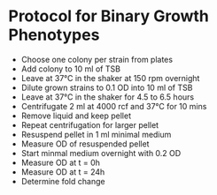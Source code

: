 # Protocol for Binary Growth Phenotypes

* Choose one colony per strain from plates
* Add colony to 10 ml of TSB
* Leave at 37°C in the shaker at 150 rpm overnight
* Dilute grown strains to 0.1 OD into 10 ml of TSB
* Leave at 37°C in the shaker for 4.5 to 6.5 hours
* Centrifugate 2 ml at 4000 rcf and 37°C for 10 mins
* Remove liquid and keep pellet
* Repeat centrifugation for larger pellet 
* Resuspend pellet in 1 ml minimal medium
* Measure OD of resuspended pellet
* Start minmal medium overnight with 0.2 OD
* Measure OD at t = 0h
* Measure OD at t = 24h
* Determine fold change